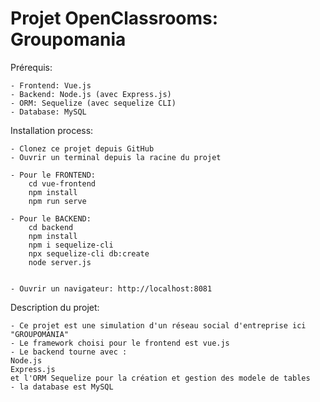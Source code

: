 # Projet OpenClassrooms: Groupomania

Prérequis:

    - Frontend: Vue.js
    - Backend: Node.js (avec Express.js)
    - ORM: Sequelize (avec sequelize CLI)
    - Database: MySQL

Installation process:

    - Clonez ce projet depuis GitHub
    - Ouvrir un terminal depuis la racine du projet

    - Pour le FRONTEND:
        cd vue-frontend
        npm install
        npm run serve

    - Pour le BACKEND:
        cd backend
        npm install
        npm i sequelize-cli
        npx sequelize-cli db:create
        node server.js 
        

    - Ouvrir un navigateur: http://localhost:8081
        
Description du projet:

    - Ce projet est une simulation d'un réseau social d'entreprise ici "GROUPOMANIA"
    - Le framework choisi pour le frontend est vue.js
    - Le backend tourne avec :
    Node.js
    Express.js
    et l'ORM Sequelize pour la création et gestion des modele de tables
    - la database est MySQL